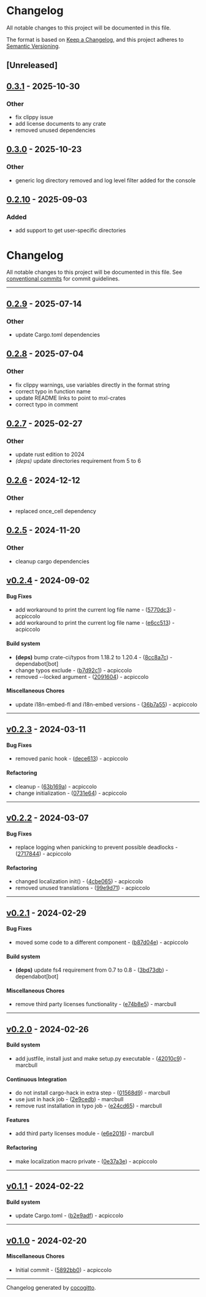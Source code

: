 # Changelog

All notable changes to this project will be documented in this file.

The format is based on [Keep a Changelog](https://keepachangelog.com/en/1.0.0/),
and this project adheres to [Semantic Versioning](https://semver.org/spec/v2.0.0.html).

## [Unreleased]

## [0.3.1](https://github.com/x-software-com/mxl-crates/compare/mxl-base-v0.3.0...mxl-base-v0.3.1) - 2025-10-30

### Other

- fix clippy issue
- add license documents to any crate
- removed unused dependencies

## [0.3.0](https://github.com/x-software-com/mxl-crates/compare/mxl-base-v0.2.10...mxl-base-v0.3.0) - 2025-10-23

### Other

- generic log directory removed and log level filter added for the console

## [0.2.10](https://github.com/x-software-com/mxl-crates/compare/mxl-base-v0.2.9...mxl-base-v0.2.10) - 2025-09-03

### Added

- add support to get user-specific directories
# Changelog
All notable changes to this project will be documented in this file. See [conventional commits](https://www.conventionalcommits.org/) for commit guidelines.

- - -

## [0.2.9](https://github.com/x-software-com/mxl-crates/compare/mxl-base-v0.2.8...mxl-base-v0.2.9) - 2025-07-14

### Other

- update Cargo.toml dependencies

## [0.2.8](https://github.com/x-software-com/mxl-crates/compare/mxl-base-v0.2.7...mxl-base-v0.2.8) - 2025-07-04

### Other

- fix clippy warnings, use variables directly in the format string
- correct typo in function name
- update README links to point to mxl-crates
- correct typo in comment

## [0.2.7](https://github.com/x-software-com/mxl-crates/compare/mxl-base-v0.2.6...mxl-base-v0.2.7) - 2025-02-27

### Other

- update rust edition to 2024
- *(deps)* update directories requirement from 5 to 6

## [0.2.6](https://github.com/x-software-com/mxl-crates/compare/mxl-base-v0.2.5...mxl-base-v0.2.6) - 2024-12-12

### Other

- replaced once_cell dependency

## [0.2.5](https://github.com/x-software-com/mxl-crates/compare/mxl-base-v0.2.4...mxl-base-v0.2.5) - 2024-11-20

### Other

- cleanup cargo dependencies

## [v0.2.4](https://github.com/x-software-com/mxl-base/compare/e6cc51322b5dce2f6fe3e0345f848e3758ef5983..v0.2.4) - 2024-09-02
#### Bug Fixes
- add workaround to print the current log file name - ([5770dc3](https://github.com/x-software-com/mxl-base/commit/5770dc36341c4fce26a8d906ec7af3066aa46533)) - acpiccolo
- add workaround to print the current log file name - ([e6cc513](https://github.com/x-software-com/mxl-base/commit/e6cc51322b5dce2f6fe3e0345f848e3758ef5983)) - acpiccolo
#### Build system
- **(deps)** bump crate-ci/typos from 1.18.2 to 1.20.4 - ([8cc8a7c](https://github.com/x-software-com/mxl-base/commit/8cc8a7c414f7ab5fde7a242e4c78cb6cccebe02d)) - dependabot[bot]
- change typos exclude - ([b7d92c1](https://github.com/x-software-com/mxl-base/commit/b7d92c187bca6bc8abd5012c12972c7dd6062718)) - acpiccolo
- removed --locked argument - ([2091604](https://github.com/x-software-com/mxl-base/commit/20916042f51cef0227b2ec4107b198defae1fba8)) - acpiccolo
#### Miscellaneous Chores
- update i18n-embed-fl and i18n-embed versions - ([36b7a55](https://github.com/x-software-com/mxl-base/commit/36b7a55a43a6461e7faaee1fdaba158d0d4765b8)) - acpiccolo

- - -

## [v0.2.3](https://github.com/x-software-com/mxl-base/compare/v0.2.2..v0.2.3) - 2024-03-11
#### Bug Fixes
- removed panic hook - ([dece613](https://github.com/x-software-com/mxl-base/commit/dece6133fcb5fa0a368fa7e05ae7e461d611b188)) - acpiccolo
#### Refactoring
- cleanup - ([63b169a](https://github.com/x-software-com/mxl-base/commit/63b169a0a5fef0a4cc27524e85a1d3baa0fa26af)) - acpiccolo
- change initialization - ([0731e64](https://github.com/x-software-com/mxl-base/commit/0731e64ce40083e3fa3fbbb4be10c0895860791f)) - acpiccolo

- - -

## [v0.2.2](https://github.com/x-software-com/mxl-base/compare/v0.2.1..v0.2.2) - 2024-03-07
#### Bug Fixes
- replace logging when panicking to prevent possible deadlocks - ([2717844](https://github.com/x-software-com/mxl-base/commit/27178442f335c47fc2a974fa134d105149b81b2a)) - acpiccolo
#### Refactoring
- changed localization init() - ([4cbe065](https://github.com/x-software-com/mxl-base/commit/4cbe06577dc91f3ac449c4a17f20956a4acccb2e)) - acpiccolo
- removed unused translations - ([99e9d71](https://github.com/x-software-com/mxl-base/commit/99e9d71ebd8805b497c8e944fc4a6a55a9341739)) - acpiccolo

- - -

## [v0.2.1](https://github.com/x-software-com/mxl-base/compare/v0.2.0..v0.2.1) - 2024-02-29
#### Bug Fixes
- moved some code to a different component - ([b87d04e](https://github.com/x-software-com/mxl-base/commit/b87d04ec4341e044624fcea71b36db056daebe11)) - acpiccolo
#### Build system
- **(deps)** update fs4 requirement from 0.7 to 0.8 - ([3bd73db](https://github.com/x-software-com/mxl-base/commit/3bd73dbbf3b70856e0b8c7b60ad098ccc648d9ef)) - dependabot[bot]
#### Miscellaneous Chores
- remove third party licenses functionality - ([e74b8e5](https://github.com/x-software-com/mxl-base/commit/e74b8e5bfd614667f26a6d4d9f67dbf965f2a28f)) - marcbull

- - -

## [v0.2.0](https://github.com/x-software-com/mxl-base/compare/v0.1.1..v0.2.0) - 2024-02-26
#### Build system
- add justfile, install just and make setup.py executable - ([42010c9](https://github.com/x-software-com/mxl-base/commit/42010c9598d6d2ecaef396cf5e4b5d92104b1f6c)) - marcbull
#### Continuous Integration
- do not install cargo-hack in extra step - ([01568d9](https://github.com/x-software-com/mxl-base/commit/01568d93265aa65a717f28d47befaf992e29ce9f)) - marcbull
- use just in hack job - ([2e9cedb](https://github.com/x-software-com/mxl-base/commit/2e9cedbf0831eeae9d78781f095b5053dcab6def)) - marcbull
- remove rust installation in typo job - ([e24cd65](https://github.com/x-software-com/mxl-base/commit/e24cd6551a78c9ed10784a62eac0e59a9a38b50a)) - marcbull
#### Features
- add third party licenses module - ([e6e2016](https://github.com/x-software-com/mxl-base/commit/e6e201600adb4ed26499996bb69eefd1b3eed519)) - marcbull
#### Refactoring
- make localization macro private - ([0e37a3e](https://github.com/x-software-com/mxl-base/commit/0e37a3eab39fffc671d9ee8e2566c3e9e3e8c982)) - acpiccolo

- - -

## [v0.1.1](https://github.com/x-software-com/mxl-base/compare/v0.1.0..v0.1.1) - 2024-02-22
#### Build system
- update Cargo.toml - ([b2e9adf](https://github.com/x-software-com/mxl-base/commit/b2e9adfbfe5b1c7d6eb089a31d9bc745e0b03a5d)) - acpiccolo

- - -

## [v0.1.0](https://github.com/x-software-com/mxl-base/compare/4a110e7c74dd889e51439c69507517bcf2df08da..v0.1.0) - 2024-02-20
#### Miscellaneous Chores
- Initial commit - ([5892bb0](https://github.com/x-software-com/mxl-base/commit/5892bb00b1cd548c0350238dc4b7c1253071e090)) - acpiccolo

- - -

Changelog generated by [cocogitto](https://github.com/cocogitto/cocogitto).